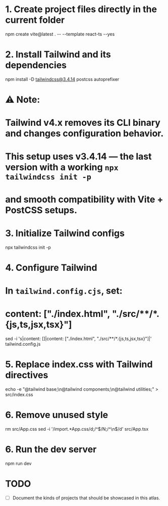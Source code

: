 # 1. Create project files directly in the current folder
npm create vite@latest . -- --template react-ts --yes

# 2. Install Tailwind and its dependencies
npm install -D tailwindcss@3.4.14 postcss autoprefixer

# ⚠️ Note:
# Tailwind v4.x removes its CLI binary and changes configuration behavior.
# This setup uses v3.4.14 — the last version with a working `npx tailwindcss init -p`
# and smooth compatibility with Vite + PostCSS setups.

# 3. Initialize Tailwind configs
npx tailwindcss init -p

# 4. Configure Tailwind
# In `tailwind.config.cjs`, set:
# content: ["./index.html", "./src/**/*.{js,ts,jsx,tsx}"]
sed -i 's|content: \[\]|content: ["./index.html", "./src/**/*.{js,ts,jsx,tsx}"]|' tailwind.config.js

# 5. Replace index.css with Tailwind directives
echo -e "@tailwind base;\n@tailwind components;\n@tailwind utilities;" > src/index.css

# 6. Remove unused style
rm src/App.css
sed -i '/import.*App.css/d;/^$/N;/^\n$/d' src/App.tsx

# 6. Run the dev server
npm run dev

# TODO
- [ ] Document the kinds of projects that should be showcased in this atlas.
